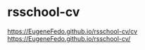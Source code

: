 # rsschool-cv
https://EugeneFedo.github.io/rsschool-cv/cv  
https://EugeneFedo.github.io/rsschool-cv/
